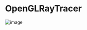 # OpenGLRayTracer
![image](https://github.com/roboevt/OpenGLRayTracer/assets/70998278/11b883a3-4897-4cef-984d-96c2e22ea904)
